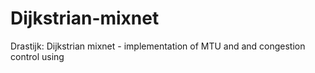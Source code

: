 # Dijkstrian-mixnet
Drastijk: Dijkstrian mixnet - implementation of MTU and and congestion control using
